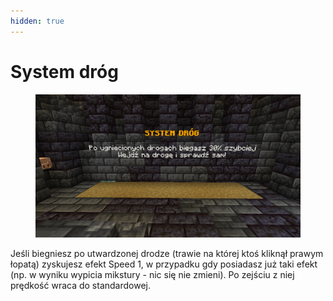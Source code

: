 ```yaml
---
hidden: true
---
```


# System dróg

<figure><img src="../.gitbook/assets/image.png" alt=""><figcaption></figcaption></figure>

Jeśli biegniesz po utwardzonej drodze (trawie na której ktoś kliknął prawym łopatą) zyskujesz efekt Speed 1, w przypadku gdy posiadasz już taki efekt (np. w wyniku wypicia mikstury - nic się nie zmieni). Po zejściu z niej prędkość wraca do standardowej.
